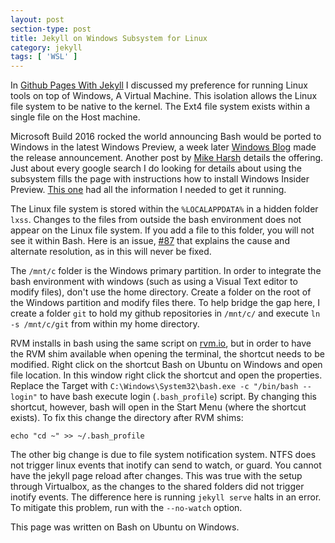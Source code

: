 ```yaml
---
layout: post
section-type: post
title: Jekyll on Windows Subsystem for Linux
category: jekyll
tags: [ 'WSL' ]
---
```


In [Github Pages With Jekyll](/github-pages) I discussed my preference for running Linux tools on top of Windows, A Virtual Machine.  This isolation allows the Linux file system to be native to the kernel.  The Ext4 file system exists within a single file on the Host machine.

Microsoft Build 2016 rocked the world announcing Bash would be ported to Windows in the latest Windows Preview, a week later [Windows Blog](https://blogs.windows.com/windowsexperience/2016/04/06/announcing-windows-10-insider-preview-build-14316/) made the release announcement.  Another post by [Mike Harsh](https://blogs.windows.com/buildingapps/2016/03/30/run-bash-on-ubuntu-on-windows/) details the offering.  Just about every google search I do looking for details about using the subsystem fills the page with instructions how to install Windows Insider Preview.  [This one](http://www.howtogeek.com/249966/how-to-install-and-use-the-linux-bash-shell-on-windows-10/) had all the information I needed to get it running.

The Linux file system is stored within the `%LOCALAPPDATA%` in a hidden folder `lxss`.  Changes to the files from outside the bash environment does not appear on the Linux file system.  If you add a file to this folder, you will not see it within Bash.  Here is an issue, [#87](https://github.com/Microsoft/BashOnWindows/issues/87) that explains the cause and alternate resolution, as in this will never be fixed.

The `/mnt/c` folder is the Windows primary partition.  In order to integrate the bash environment with windows (such as using a Visual Text editor to modify files), don't use the home directory.  Create a folder on the root of the Windows partition and modify files there.  To help bridge the gap here, I create a folder `git` to hold my github repositories in `/mnt/c/` and execute `ln -s /mnt/c/git` from within my home directory.

RVM installs in bash using the same script on [rvm.io](https://rvm.io/), but in order to have the RVM shim available when opening the terminal, the shortcut needs to be modified.  Right click on the shortcut Bash on Ubuntu on Windows and open file location.  In this window right click the shortcut and open the properties.  Replace the Target with `C:\Windows\System32\bash.exe -c "/bin/bash --login"` to have bash execute login (`.bash_profile`) script.  By changing this shortcut, however, bash will open in the Start Menu (where the shortcut exists).  To fix this change the directory after RVM shims:

    echo "cd ~" >> ~/.bash_profile

The other big change is due to file system notification system.  NTFS does not trigger linux events that inotify can send to watch, or guard.  You cannot have the jekyll page reload after changes.  This was true with the setup through Virtualbox, as the changes to the shared folders did not trigger inotify events.  The difference here is running `jekyll serve` halts in an error.  To mitigate this problem, run with the `--no-watch` option.

This page was written on Bash on Ubuntu on Windows. 